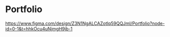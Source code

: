 # Portfolio
https://www.figma.com/design/Z3N1NgALCAZotlq59QQJmI/Portfolio?node-id=0-1&t=hhkOcu4uNjmgH9jb-1

